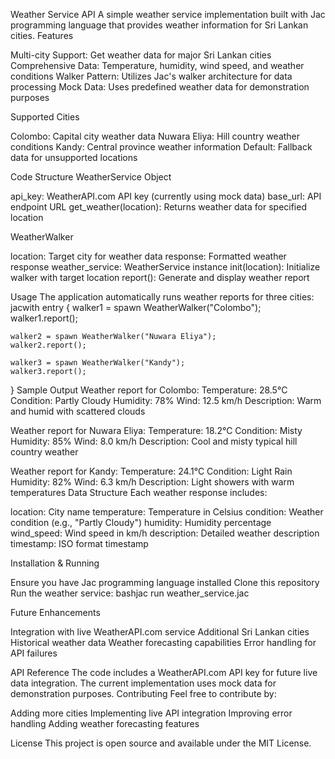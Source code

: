 Weather Service API
A simple weather service implementation built with Jac programming language that provides weather information for Sri Lankan cities.
Features

Multi-city Support: Get weather data for major Sri Lankan cities
Comprehensive Data: Temperature, humidity, wind speed, and weather conditions
Walker Pattern: Utilizes Jac's walker architecture for data processing
Mock Data: Uses predefined weather data for demonstration purposes

Supported Cities

Colombo: Capital city weather data
Nuwara Eliya: Hill country weather conditions
Kandy: Central province weather information
Default: Fallback data for unsupported locations

Code Structure
WeatherService Object

api_key: WeatherAPI.com API key (currently using mock data)
base_url: API endpoint URL
get_weather(location): Returns weather data for specified location

WeatherWalker

location: Target city for weather data
response: Formatted weather response
weather_service: WeatherService instance
init(location): Initialize walker with target location
report(): Generate and display weather report

Usage
The application automatically runs weather reports for three cities:
jacwith entry {
    walker1 = spawn WeatherWalker("Colombo");
    walker1.report();

    walker2 = spawn WeatherWalker("Nuwara Eliya");
    walker2.report();

    walker3 = spawn WeatherWalker("Kandy");
    walker3.report();
}
Sample Output
Weather report for Colombo:
  Temperature: 28.5°C
  Condition: Partly Cloudy
  Humidity: 78%
  Wind: 12.5 km/h
  Description: Warm and humid with scattered clouds

Weather report for Nuwara Eliya:
  Temperature: 18.2°C
  Condition: Misty
  Humidity: 85%
  Wind: 8.0 km/h
  Description: Cool and misty typical hill country weather

Weather report for Kandy:
  Temperature: 24.1°C
  Condition: Light Rain
  Humidity: 82%
  Wind: 6.3 km/h
  Description: Light showers with warm temperatures
Data Structure
Each weather response includes:

location: City name
temperature: Temperature in Celsius
condition: Weather condition (e.g., "Partly Cloudy")
humidity: Humidity percentage
wind_speed: Wind speed in km/h
description: Detailed weather description
timestamp: ISO format timestamp

Installation & Running

Ensure you have Jac programming language installed
Clone this repository
Run the weather service:
bashjac run weather_service.jac


Future Enhancements

Integration with live WeatherAPI.com service
Additional Sri Lankan cities
Historical weather data
Weather forecasting capabilities
Error handling for API failures

API Reference
The code includes a WeatherAPI.com API key for future live data integration. The current implementation uses mock data for demonstration purposes.
Contributing
Feel free to contribute by:

Adding more cities
Implementing live API integration
Improving error handling
Adding weather forecasting features

License
This project is open source and available under the MIT License.

